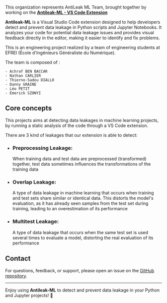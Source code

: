 This organization represents AntiLeak ML Team, brought together by working on the [**Antileak-ML - VS Code Extension**](https://github.com/AntiLeakML/antileak-ml)

**Antileak-ML** is a Visual Studio Code extension designed to help developers detect and prevent data leakage in Python scripts and Jupyter Notebooks. It analyzes your code for potential data leakage issues and provides visual feedback directly in the editor, making it easier to identify and fix problems.

This is an engineering project realized by a team of engineering students at EFREI (École d'Ingénieurs Généraliste du Numérique).

The team is composed of :

    - Achraf BEN BACCAR
    - Nathan CARLIER
    - Thierno-Sadou DIALLO
    - Danny GRAINE
    - Léo PETIT
    - Emerick SZONYI


## Core concepts

This projects aims at detecting data leakages in machine learning projects, by running a static analysis of the code through a VS Code extension.

There are 3 kind of leakages that our extension is able to detect:

- ### Preprocessing Leakage:
  When training data and test data are preprocessed (transformed) together, test data sometimes influences the transformations of the training data
  
- ### Overlap Leakage:
  A type of data leakage in machine learning that occurs when training and test sets share similar or identical data. This distorts the model's evaluation, as it has already seen samples from the test set during training, leading to an overestimation of its performance
  
- ### Multitest Leakage:
  A type of data leakage that occurs when the same test set is used several times to evaluate a model, distorting the real evaluation of its performance

## Contact

For questions, feedback, or support, please open an issue on the [GitHub repository](https://github.com/AntiLeakML/antileak-ml).

---

Enjoy using **Antileak-ML** to detect and prevent data leakage in your Python and Jupyter projects! 🚀

